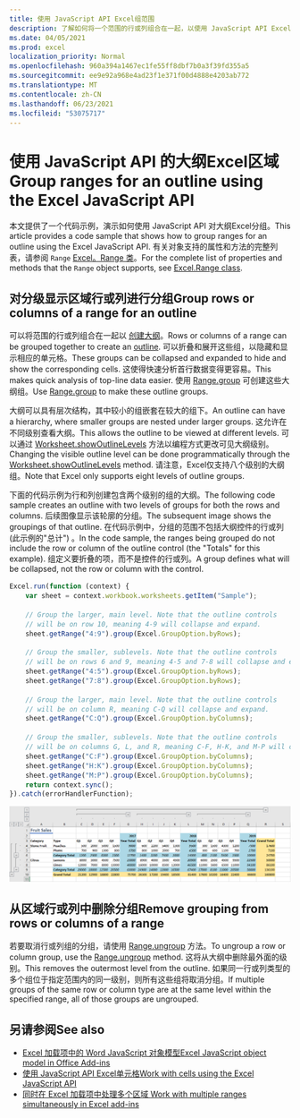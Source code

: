 ```yaml
---
title: 使用 JavaScript API Excel组范围
description: 了解如何将一个范围的行或列组合在一起，以使用 JavaScript API Excel大纲。
ms.date: 04/05/2021
ms.prod: excel
localization_priority: Normal
ms.openlocfilehash: 960a394a1467ec1fe55ff8dbf7b0a3f39fd355a5
ms.sourcegitcommit: ee9e92a968e4ad23f1e371f00d4888e4203ab772
ms.translationtype: MT
ms.contentlocale: zh-CN
ms.lasthandoff: 06/23/2021
ms.locfileid: "53075717"
---
```

# <a name="group-ranges-for-an-outline-using-the-excel-javascript-api"></a><span data-ttu-id="4f9a8-103">使用 JavaScript API 的大纲Excel区域</span><span class="sxs-lookup"><span data-stu-id="4f9a8-103">Group ranges for an outline using the Excel JavaScript API</span></span>

<span data-ttu-id="4f9a8-104">本文提供了一个代码示例，演示如何使用 JavaScript API 对大纲Excel分组。</span><span class="sxs-lookup"><span data-stu-id="4f9a8-104">This article provides a code sample that shows how to group ranges for an outline using the Excel JavaScript API.</span></span> <span data-ttu-id="4f9a8-105">有关对象支持的属性和方法的完整列表，请参阅 `Range` [Excel。Range 类](/javascript/api/excel/excel.range)。</span><span class="sxs-lookup"><span data-stu-id="4f9a8-105">For the complete list of properties and methods that the `Range` object supports, see [Excel.Range class](/javascript/api/excel/excel.range).</span></span>

## <a name="group-rows-or-columns-of-a-range-for-an-outline"></a><span data-ttu-id="4f9a8-106">对分级显示区域行或列进行分组</span><span class="sxs-lookup"><span data-stu-id="4f9a8-106">Group rows or columns of a range for an outline</span></span>

<span data-ttu-id="4f9a8-107">可以将范围的行或列组合在一起以 [创建大纲](https://support.office.com/article/Outline-group-data-in-a-worksheet-08CE98C4-0063-4D42-8AC7-8278C49E9AFF)。</span><span class="sxs-lookup"><span data-stu-id="4f9a8-107">Rows or columns of a range can be grouped together to create an [outline](https://support.office.com/article/Outline-group-data-in-a-worksheet-08CE98C4-0063-4D42-8AC7-8278C49E9AFF).</span></span> <span data-ttu-id="4f9a8-108">可以折叠和展开这些组，以隐藏和显示相应的单元格。</span><span class="sxs-lookup"><span data-stu-id="4f9a8-108">These groups can be collapsed and expanded to hide and show the corresponding cells.</span></span> <span data-ttu-id="4f9a8-109">这使得快速分析首行数据变得更容易。</span><span class="sxs-lookup"><span data-stu-id="4f9a8-109">This makes quick analysis of top-line data easier.</span></span> <span data-ttu-id="4f9a8-110">使用 [Range.group](/javascript/api/excel/excel.range#group-groupoption-) 可创建这些大纲组。</span><span class="sxs-lookup"><span data-stu-id="4f9a8-110">Use [Range.group](/javascript/api/excel/excel.range#group-groupoption-) to make these outline groups.</span></span>

<span data-ttu-id="4f9a8-111">大纲可以具有层次结构，其中较小的组嵌套在较大的组下。</span><span class="sxs-lookup"><span data-stu-id="4f9a8-111">An outline can have a hierarchy, where smaller groups are nested under larger groups.</span></span> <span data-ttu-id="4f9a8-112">这允许在不同级别查看大纲。</span><span class="sxs-lookup"><span data-stu-id="4f9a8-112">This allows the outline to be viewed at different levels.</span></span> <span data-ttu-id="4f9a8-113">可以通过 [Worksheet.showOutlineLevels](/javascript/api/excel/excel.worksheet#showoutlinelevels-rowlevels--columnlevels-) 方法以编程方式更改可见大纲级别。</span><span class="sxs-lookup"><span data-stu-id="4f9a8-113">Changing the visible outline level can be done programmatically through the [Worksheet.showOutlineLevels](/javascript/api/excel/excel.worksheet#showoutlinelevels-rowlevels--columnlevels-) method.</span></span> <span data-ttu-id="4f9a8-114">请注意，Excel仅支持八个级别的大纲组。</span><span class="sxs-lookup"><span data-stu-id="4f9a8-114">Note that Excel only supports eight levels of outline groups.</span></span>

<span data-ttu-id="4f9a8-115">下面的代码示例为行和列创建包含两个级别的组的大纲。</span><span class="sxs-lookup"><span data-stu-id="4f9a8-115">The following code sample creates an outline with two levels of groups for both the rows and columns.</span></span> <span data-ttu-id="4f9a8-116">后续图像显示该轮廓的分组。</span><span class="sxs-lookup"><span data-stu-id="4f9a8-116">The subsequent image shows the groupings of that outline.</span></span> <span data-ttu-id="4f9a8-117">在代码示例中，分组的范围不包括大纲控件的行或列 (此示例的"总计") 。</span><span class="sxs-lookup"><span data-stu-id="4f9a8-117">In the code sample, the ranges being grouped do not include the row or column of the outline control (the "Totals" for this example).</span></span> <span data-ttu-id="4f9a8-118">组定义要折叠的项，而不是控件的行或列。</span><span class="sxs-lookup"><span data-stu-id="4f9a8-118">A group defines what will be collapsed, not the row or column with the control.</span></span>

```js
Excel.run(function (context) {
    var sheet = context.workbook.worksheets.getItem("Sample");

    // Group the larger, main level. Note that the outline controls
    // will be on row 10, meaning 4-9 will collapse and expand.
    sheet.getRange("4:9").group(Excel.GroupOption.byRows);

    // Group the smaller, sublevels. Note that the outline controls
    // will be on rows 6 and 9, meaning 4-5 and 7-8 will collapse and expand.
    sheet.getRange("4:5").group(Excel.GroupOption.byRows);
    sheet.getRange("7:8").group(Excel.GroupOption.byRows);

    // Group the larger, main level. Note that the outline controls
    // will be on column R, meaning C-Q will collapse and expand.
    sheet.getRange("C:Q").group(Excel.GroupOption.byColumns);

    // Group the smaller, sublevels. Note that the outline controls
    // will be on columns G, L, and R, meaning C-F, H-K, and M-P will collapse and expand.
    sheet.getRange("C:F").group(Excel.GroupOption.byColumns);
    sheet.getRange("H:K").group(Excel.GroupOption.byColumns);
    sheet.getRange("M:P").group(Excel.GroupOption.byColumns);
    return context.sync();
}).catch(errorHandlerFunction);
```

![具有两级、二维轮廓的范围。](../images/excel-outline.png)

## <a name="remove-grouping-from-rows-or-columns-of-a-range"></a><span data-ttu-id="4f9a8-120">从区域行或列中删除分组</span><span class="sxs-lookup"><span data-stu-id="4f9a8-120">Remove grouping from rows or columns of a range</span></span>

<span data-ttu-id="4f9a8-121">若要取消行或列组的分组，请使用 [Range.ungroup](/javascript/api/excel/excel.range#ungroup-groupoption-) 方法。</span><span class="sxs-lookup"><span data-stu-id="4f9a8-121">To ungroup a row or column group, use the [Range.ungroup](/javascript/api/excel/excel.range#ungroup-groupoption-) method.</span></span> <span data-ttu-id="4f9a8-122">这将从大纲中删除最外面的级别。</span><span class="sxs-lookup"><span data-stu-id="4f9a8-122">This removes the outermost level from the outline.</span></span> <span data-ttu-id="4f9a8-123">如果同一行或列类型的多个组位于指定范围内的同一级别，则所有这些组将取消分组。</span><span class="sxs-lookup"><span data-stu-id="4f9a8-123">If multiple groups of the same row or column type are at the same level within the specified range, all of those groups are ungrouped.</span></span>

## <a name="see-also"></a><span data-ttu-id="4f9a8-124">另请参阅</span><span class="sxs-lookup"><span data-stu-id="4f9a8-124">See also</span></span>

- [<span data-ttu-id="4f9a8-125">Excel 加载项中的 Word JavaScript 对象模型</span><span class="sxs-lookup"><span data-stu-id="4f9a8-125">Excel JavaScript object model in Office Add-ins</span></span>](excel-add-ins-core-concepts.md)
- [<span data-ttu-id="4f9a8-126">使用 JavaScript API Excel单元格</span><span class="sxs-lookup"><span data-stu-id="4f9a8-126">Work with cells using the Excel JavaScript API</span></span>](excel-add-ins-cells.md)
- [<span data-ttu-id="4f9a8-127"> 同时在 Excel 加载项中处理多个区域 </span><span class="sxs-lookup"><span data-stu-id="4f9a8-127">Work with multiple ranges simultaneously in Excel add-ins</span></span>](excel-add-ins-multiple-ranges.md)
